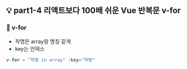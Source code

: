 ## 💡 part1-4 리액트보다 100배 쉬운 Vue 반복문 v-for

### 🔹 v-for

- 작명은 array랑 명칭 같게
- key는 인덱스

```javascript
v-for = "작명 in array" :key="작명"
```
